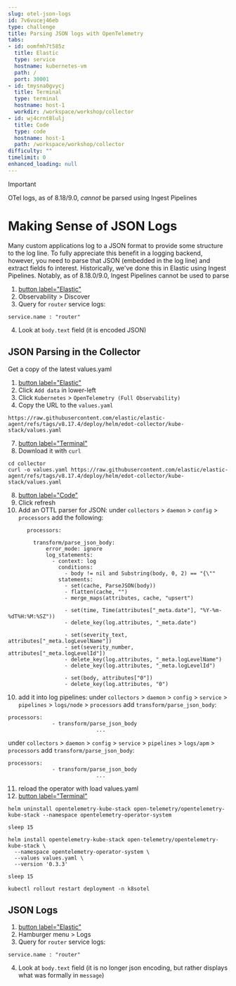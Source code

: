 ```yaml
---
slug: otel-json-logs
id: 7v6vucej46eb
type: challenge
title: Parsing JSON logs with OpenTelemetry
tabs:
- id: oomfmh7t585z
  title: Elastic
  type: service
  hostname: kubernetes-vm
  path: /
  port: 30001
- id: tmysna0gvycj
  title: Terminal
  type: terminal
  hostname: host-1
  workdir: /workspace/workshop/collector
- id: wj4crnt8lulj
  title: Code
  type: code
  hostname: host-1
  path: /workspace/workshop/collector
difficulty: ""
timelimit: 0
enhanced_loading: null
---
```

> [!IMPORTANT]
> OTel logs, as of 8.18/9.0, _cannot_ be parsed using Ingest Pipelines

Making Sense of JSON Logs
===

Many custom applications log to a JSON format to provide some structure to the log line. To fully appreciate this benefit in a logging backend, however, you need to parse that JSON (embedded in the log line) and extract fields fo interest. Historically, we've done this in Elastic using Ingest Pipelines. Notably, as of 8.18.0/9.0, Ingest Pipelines cannot be used to parse

1. [button label="Elastic"](tab-0)
2. Observability > Discover
3. Query for `router` service logs:
```kql
service.name : "router"
````
4. Look at `body.text` field (it is encoded JSON)

## JSON Parsing in the Collector
Get a copy of the latest values.yaml
1. [button label="Elastic"](tab-0)
2. Click `Add data` in lower-left
3. Click `Kubernetes` > `OpenTelemetry (Full Observability)`
4. Copy the URL to the `values.yaml`
```
https://raw.githubusercontent.com/elastic/elastic-agent/refs/tags/v8.17.4/deploy/helm/edot-collector/kube-stack/values.yaml
```
7. [button label="Terminal"](tab-1)
8. Download it with `curl`
```bash,run
cd collector
curl -o values.yaml https://raw.githubusercontent.com/elastic/elastic-agent/refs/tags/v8.17.4/deploy/helm/edot-collector/kube-stack/values.yaml
```
8. [button label="Code"](tab-2)
9. Click refresh
10. Add an OTTL parser for JSON:
under `collectors` > `daemon` > `config` > `processors` add the following:
```ottl
      processors:

        transform/parse_json_body:
            error_mode: ignore
            log_statements:
              - context: log
                conditions:
                  - body != nil and Substring(body, 0, 2) == "{\""
                statements:
                  - set(cache, ParseJSON(body))
                  - flatten(cache, "")
                  - merge_maps(attributes, cache, "upsert")

                  - set(time, Time(attributes["_meta.date"], "%Y-%m-%dT%H:%M:%SZ"))
                  - delete_key(log.attributes, "_meta.date")

                  - set(severity_text, attributes["_meta.logLevelName"])
                  - set(severity_number, attributes["_meta.logLevelId"])
                  - delete_key(log.attributes, "_meta.logLevelName")
                  - delete_key(log.attributes, "_meta.logLevelId")

                  - set(body, attributes["0"])
                  - delete_key(log.attributes, "0")
```
10. add it into log pipelines:
under `collectors` > `daemon` > `config` > `service` > `pipelines` > `logs/node` > `processors` add `transform/parse_json_body`:
```
processors:
              - transform/parse_json_body
							...
```
under `collectors` > `daemon` > `config` > `service` > `pipelines` > `logs/apm` > `processors` add `transform/parse_json_body`:
```
processors:
              - transform/parse_json_body
							...
```
11. reload the operator with load values.yaml
12. [button label="Terminal"](tab-1)
```bash,run
helm uninstall opentelemetry-kube-stack open-telemetry/opentelemetry-kube-stack --namespace opentelemetry-operator-system

sleep 15

helm install opentelemetry-kube-stack open-telemetry/opentelemetry-kube-stack \
  --namespace opentelemetry-operator-system \
  --values values.yaml \
  --version '0.3.3'

sleep 15

kubectl rollout restart deployment -n k8sotel
```

## JSON Logs
1. [button label="Elastic"](tab-0)
2. Hamburger menu > Logs
3. Query for `router` service logs:
```kql
service.name : "router"
````
4. Look at `body.text` field (it is no longer json encoding, but rather displays what was formally in `message`)
